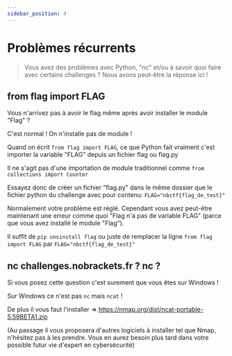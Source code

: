 ```yaml
---
sidebar_position: 4
---
```


# Problèmes récurrents

> Vous avez des problèmes avec Python, "nc" et/ou à savoir quoi faire avec certains challenges ? Nous avons peut-être la réponse ici !

## from flag import FLAG

Vous n'arrivez pas à avoir le flag même après avoir installer le module "Flag" ?

C'est normal ! On n'installe pas de module !

Quand on écrit ``from flag import FLAG``, ce que Python fait vraiment c'est importer la variable "FLAG" depuis un fichier flag ou flag.py

Il ne s'agit pas d'une importation de module traditionnel comme ``from collections import Counter``

Essayez donc de créer un fichier "flag.py" dans le même dossier que le fichier python du challenge avec pour contenu: ``FLAG="nbctf{flag_de_test}"``

Normalement votre problème est réglé. Cependant vous avez peut-être maintenant une erreur comme quoi "Flag n'a pas de variable FLAG" (parce que vous avez installé le module "Flag").

Il suffit de ``pip unsinstall flag`` ou juste de remplacer la ligne ``from flag import FLAG`` par ``FLAG="nbctf{flag_de_test}"``

## nc challenges.nobrackets.fr ? nc ?

Si vous posez cette question c'est surement que vous êtes sur Windows !

Sur Windows ce n'est pas ``nc`` mais ``ncat`` !

De plus il vous faut l'installer => https://nmap.org/dist/ncat-portable-5.59BETA1.zip

(Au passage il vous proposera d'autres logiciels à installer tel que Nmap, n'hésitez pas à les prendre. Vous en aurez besoin plus tard dans votre possible futur vie d'expert en cybersécurité)
